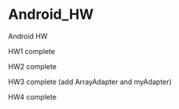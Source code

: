 # Android_HW
Android HW

HW1 complete

HW2 complete

HW3 complete (add ArrayAdapter and myAdapter)

HW4 complete